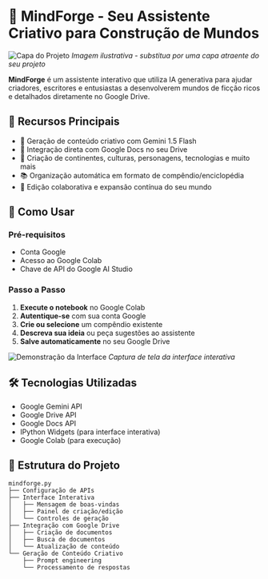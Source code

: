 # 🐉 MindForge - Seu Assistente Criativo para Construção de Mundos

![Capa do Projeto](https://via.placeholder.com/1200x600.png?text=MindForge+-+Crie+mundos+incr%C3%ADveis+com+IA) 
*Imagem ilustrativa - substitua por uma capa atraente do seu projeto*

**MindForge** é um assistente interativo que utiliza IA generativa para ajudar criadores, escritores e entusiastas a desenvolverem mundos de ficção ricos e detalhados diretamente no Google Drive.

## 🌟 Recursos Principais

- 🧠 Geração de conteúdo criativo com Gemini 1.5 Flash
- 📂 Integração direta com Google Docs no seu Drive
- 🏰 Criação de continentes, culturas, personagens, tecnologias e muito mais
- 📚 Organização automática em formato de compêndio/enciclopédia
- 🔄 Edição colaborativa e expansão contínua do seu mundo

## 🚀 Como Usar

### Pré-requisitos
- Conta Google
- Acesso ao Google Colab
- Chave de API do Google AI Studio

### Passo a Passo
1. **Execute o notebook** no Google Colab
2. **Autentique-se** com sua conta Google
3. **Crie ou selecione** um compêndio existente
4. **Descreva sua ideia** ou peça sugestões ao assistente
5. **Salve automaticamente** no seu Google Drive

![Demonstração da Interface](https://via.placeholder.com/800x400.png?text=Interface+interativa+do+MindForge) 
*Captura de tela da interface interativa*

## 🛠️ Tecnologias Utilizadas

- Google Gemini API
- Google Drive API
- Google Docs API
- IPython Widgets (para interface interativa)
- Google Colab (para execução)

## 📂 Estrutura do Projeto

```plaintext
mindforge.py
├── Configuração de APIs
├── Interface Interativa
│   ├── Mensagem de boas-vindas
│   ├── Painel de criação/edição
│   └── Controles de geração
├── Integração com Google Drive
│   ├── Criação de documentos
│   ├── Busca de documentos
│   └── Atualização de conteúdo
└── Geração de Conteúdo Criativo
    ├── Prompt engineering
    └── Processamento de respostas
